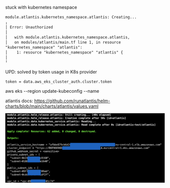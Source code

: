 stuck with kubernetes namespace

```hcl
module.atlantis.kubernetes_namespace.atlantis: Creating...
╷
│ Error: Unauthorized
│
│   with module.atlantis.kubernetes_namespace.atlantis,
│   on modules/atlantis/main.tf line 1, in resource "kubernetes_namespace" "atlantis":
│    1: resource "kubernetes_namespace" "atlantis" {
│
╵
```

UPD: solved by token usage in K8s provider

```hcl
token = data.aws_eks_cluster_auth.cluster.token
```

aws eks --region <region-name> update-kubeconfig --name <cluster-name>

atlantis docs: https://github.com/runatlantis/helm-charts/blob/main/charts/atlantis/values.yaml


![alt text](tf-resources.png)